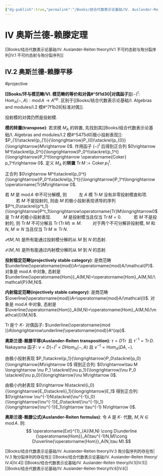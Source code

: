 ```yaml
---
{"dg-publish":true,"permalink":"/Books/结合代数表示论基础/Ⅳ. Auslander-Reiten theory/Ⅳ.2 奥斯兰德-赖滕平移/","dgPassFrontmatter":true,"created":"2024-07-05T15:08:59.650+08:00","updated":"2024-09-13T21:07:42.106+08:00"}
---
```


# Ⅳ 奥斯兰德-赖滕定理

<font size="2"> [[Books/结合代数表示论基础/Ⅳ. Auslander-Reiten theory/Ⅳ.1 不可约态射与殆分裂序列\|Ⅳ.1 不可约态射与殆分裂序列]]</font>
## Ⅳ.2 奥斯兰德-赖滕平移 
#projective

**[[Books/环与模范畴/Ⅵ. 模范畴的等价和对偶#^5f1d30\|对偶函子]]**$(-)^t$: $\quad \operatorname{Hom}_A(-,A):\operatorname{mod}A\rightarrow A^\mathrm{op}$.
区别于[[Books/结合代数表示论基础/Ⅰ. Algebras and modules/Ⅰ.2 模#^7f1b28\|标准对偶]].

投射模的对偶仍然是投射模. 

**模的转置(transpose)**: 若求模 $M_{A}$ 的转置, 先找到其[[Books/结合代数表示论基础/Ⅰ. Algebras and modules/Ⅰ.2 模#^5475d0\|极小投射表现]]: $P_{1}\stackrel{p_{1}}{\longrightarrow}P_{0}\stackrel{p_{0}}{\longrightarrow}M\rightarrow 0$. 作用函子 $(-)^t$ 后得到正合列 $0\rightarrow M^t\stackrel{p_0^t}{\longrightarrow}P_0^t\stackrel{p_1^t}{\longrightarrow}P_1^t\longrightarrow \operatorname{Coker} p_1^t\rightarrow 0$. 定义 $M_A$ 的**转置** $\operatorname{Tr}M:= \operatorname{Coker}p^t_1$.

正合列 $0\rightarrow M^t\stackrel{p_0^t}{\longrightarrow}P_0^t\stackrel{p_1^t}{\longrightarrow}P_1^t\longrightarrow \operatorname{Tr}M\rightarrow 0$.

若 $M$ 是 $\operatorname{mod}A$ 中不可分解模, 则
$\qquad$ 左 $A$ 模 $\operatorname{Tr}M$ 没有非零投射模直和项.
$\qquad$ 若 $M$ 不是投射的, 则由 $M$ 的极小投射表现诱导的序列 $P^t_0\stackrel{p^t_1}{\longrightarrow}P^t_1\longrightarrow\operatorname{Tr}M\longrightarrow0$ 是 $\operatorname{Tr}M$ 的极小投射表现.
$\qquad$ $M$ 是投射模当且仅当  $\operatorname{Tr}M=0$.
$\qquad$ 若 $M$ 不是投射的, 则 $\operatorname{Tr}M$ 不可分解且 $\operatorname{Tr}(\operatorname{Tr}M)\cong M$.
 $\qquad$对于两个不可分解非投射模, $M$ 和 $N$,  $M\cong N$ 当且仅当 $\operatorname{Tr}M\cong \operatorname{Tr}N$.

$\mathcal{P}(M,N)$ 是所有能通过投射模分解的从 $M$ 到 $N$ 的态射.

$\mathcal{I}(M,N)$ 是所有能通过内射模分解的从 $M$ 到 $N$ 的态射.

**投射稳定范畴(projectively stable category)**: 是商范畴  $\underline{\operatorname{mod}}A=\operatorname{mod}A/\mathcal{P}$. 对象是 $\operatorname{mod}A$ 中对象, 态射是 $\underline{\operatorname{Hom}}_A(M,N)=\operatorname{Hom}_A(M,N)/\mathcal{P}(M,N)$.  

**内射稳定范畴(injectively stable category)**: 是商范畴  $\overline{\operatorname{mod}}A=\operatorname{mod}A/\mathcal{I}$. 对象是 $\operatorname{mod}A$ 中对象, 态射是 $\overline{\operatorname{Hom}}_A(M,N)=\operatorname{Hom}_A(M,N)/\mathcal{I}(M,N)$. 

 $\operatorname{Tr}$是个 $K$- 对偶函子: $\underline{\operatorname{mod }}A\longrightarrow\underline{\operatorname{mod}}A^{op}$.

**奥斯兰德-赖滕平移(Auslander-Reiten transposition)**:  $\tau=D\operatorname{Tr}$ 且 $\tau^{-1}=\operatorname{Tr}D$.
Nakayama 函子:  $\nu=D(-)^t=D\operatorname{Hom}_A(-,A)$ 且 $\nu^{-1}=\operatorname{Hom}_A(DA,-)$.

由极小投射表现 $P_1\stackrel{p_1}{\longrightarrow}P_0\stackrel{p_0}{\longrightarrow}M\rightarrow 0$ 得到正合列:
 $0\rightarrow\tau M \longrightarrow \nu P_1 \stackrel{\nu p_1}{\longrightarrow}\nu P_0 \stackrel{\nu p_0}{\longrightarrow}\nu M\rightarrow 0$.

由极小内射表现 $0\rightarrow N\stackrel{i_0}{\longrightarrow}E_0\stackrel{i_1}{\longrightarrow}E_1$ 得到正合列:
 $0\rightarrow \nu^{-1}N\stackrel{\nu^{-1}i_0}{\longrightarrow}\nu^{-1}E_0\stackrel{\nu^{-1}i_1}{\longrightarrow}\nu^{-1}E_1\rightarrow \tau^{-1} N\rightarrow 0$.

**奥斯兰德-赖滕公式(Auslander-Reiten formulas)**: 令 $A$ 是 $K$- 代数, $M,N \in \operatorname{mod}A$. 则:
$$ \operatorname{Ext}^{1}_{A}(M,N) \cong D\underline {\operatorname{Hom}}_A(\tau^{-1}N,M)\cong D\overline{\operatorname{Hom}}_A(N,\tau M).$$

<font size="2"> [[Books/结合代数表示论基础/Ⅳ. Auslander-Reiten theory/Ⅳ.3 殆分裂序列的存在性\|Ⅳ.3 殆分裂序列的存在性]]</font>
<font size="2"> [[Books/结合代数表示论基础/Ⅳ. Auslander-Reiten theory/Ⅳ.4\|Ⅳ.4]]</font>
<font size="2"> [[Books/结合代数表示论基础/Ⅳ. Auslander-Reiten theory/Ⅳ.5\|Ⅳ.5]]</font>
<font size="2"> [[Books/结合代数表示论基础/Ⅳ. Auslander-Reiten theory/Ⅳ.6\|Ⅳ.6]]</font>